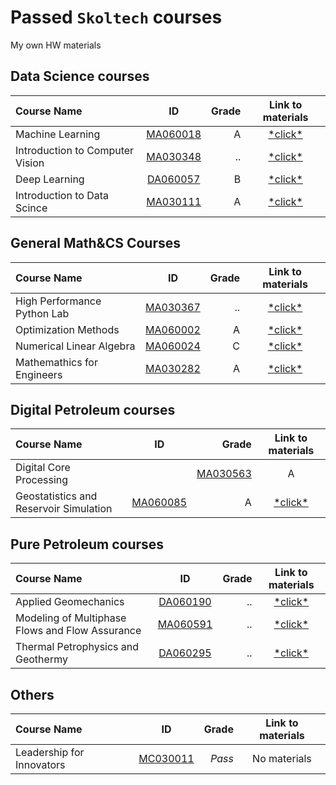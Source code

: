 # Passed **``Skoltech``** courses

My own HW materials

## Data Science courses
| Course Name| ID | Grade | Link to materials |
| :----------- | :-----------: | -----------: | :-----------: |
| Machine Learning |[MA060018](https://files.skoltech.ru/data/edu/syllabuses/2023/MA060018.pdf?v=x1tayy)	| A | [\*click\*](Machine%20Learning/)|
| Introduction to Computer Vision |[MA030348](https://files.skoltech.ru/data/edu/syllabuses/2023/MA030348.pdf?v=xszhll) | .. | [\*click\*](Introduction%to%20Computer%20Vision/)|
| Deep Learning |[DA060057](https://files.skoltech.ru/data/edu/syllabuses/2023/DA060057.pdf?v=ypujcz)	| B | [\*click\*](Deep%20Learning/)|
| Introduction to Data Scince |[MA030111](https://files.skoltech.ru/data/edu/syllabuses/2022/MA030111.pdf?v=mfdn6y) | A | [\*click\*](Introduction%20to%20Data%20Science/)|

## General Math&CS Courses
| Course Name| ID | Grade | Link to materials |
| :----------- | :-----------: | -----------: | :-----------: |
| High Performance Python Lab |[MA030367](http://files.skoltech.ru/data/edu/syllabuses/2023/MA030367.pdf?v=ga0cly)	| .. | [\*click\*](High%20Performance%20Python%20Lab/)|
| Optimization Methods | [MA060002](https://files.skoltech.ru/data/edu/syllabuses/2023/MA060002.pdf?v=60p1uu) | A | [\*click\*](Optimization%20Methods/) 
| Numerical Linear Algebra | [MA060024](http://files.skoltech.ru/data/edu/syllabuses/2022/MA060024.pdf?v=5pb7le)	| C | [\*click\*](Numerical%20Linear%20Algebra/) |
| Mathemathics for Engineers | [MA030282](https://files.skoltech.ru/data/edu/syllabuses/2022/MA030282.pdf?v=im06y3)	| A | [\*click\*](Mathematics%20for%20Engineers/) |

## Digital Petroleum courses
| Course Name| ID | Grade | Link to materials |
| :----------- | :-----------: | -----------: | :-----------: |
| Digital Core Processing |  |[MA030563](https://files.skoltech.ru/data/edu/syllabuses/2023/MA030563.pdf?v=t4vp6e)	| A | [\*click\*](Digital%20Core%20Processing/)|
| Geostatistics and Reservoir Simulation |[MA060085](http://files.skoltech.ru/data/edu/syllabuses/2022/MA060085.pdf?v=1hoqpj)	| A | [\*click\*](Geostatistics%20and%20Reservoir%20Simulation/)|


## Pure Petroleum courses
| Course Name| ID | Grade | Link to materials |
| :----------- | :-----------: | -----------: | :-----------: |
| Applied Geomechanics |[DA060190](http://files.skoltech.ru/data/edu/syllabuses/2022/DA060190.pdf?v=j5eyty)		| .. | [\*click\*](Geomechanics/) |
| Modeling of Multiphase Flows and Flow Assurance |[MA060591](https://files.skoltech.ru/data/edu/syllabuses/2023/MA060591.pdf?v=s2fxlw)		| .. | [\*click\*](Modeling%20of%20Multiphase%20Flow%20and%20Flow%20Assurance/) |
| Thermal Petrophysics and Geothermy |[DA060295](https://files.skoltech.ru/data/edu/syllabuses/2023/DA060295.pdf?v=t2xzew)		| .. | [\*click\*](Modeling%20of%20Multiphase%20Flow%20and%20Flow%20Assurance/) |


## Others
| Course Name| ID | Grade | Link to materials |
| :----------- | :-----------: | -----------: | :-----------: |
| Leadership for Innovators |[MC030011](http://files.skoltech.ru/data/edu/syllabuses/2022/MC030011.pdf?v=2ct69u)		|*Pass*| No materials |
